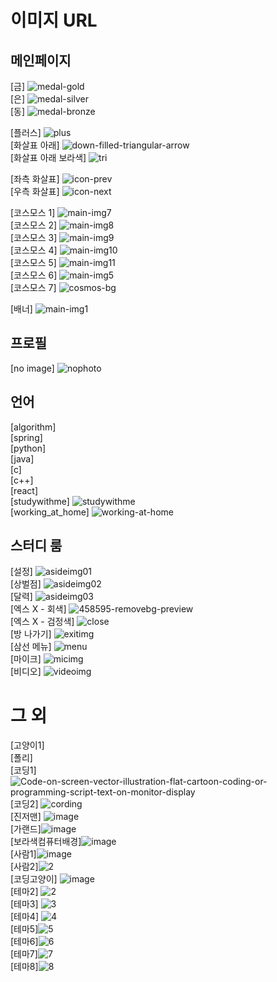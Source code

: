 # 이미지 URL

## 메인페이지
[금] <img src="https://i.ibb.co/LS0sbGF/medal-gold.png" alt="medal-gold" border="0"> <br/>
[은] <img src="https://i.ibb.co/wYypVVB/medal-silver.png" alt="medal-silver" border="0"> <br/>
[동] <img src="https://i.ibb.co/rcVSCsd/medal-bronze.png" alt="medal-bronze" border="0"> <br/>

[플러스] <img src="https://i.ibb.co/fFmxj3J/plus.png" alt="plus" border="0"> <br/>
[화살표 아래] <img src="https://i.ibb.co/p1jKdLj/down-filled-triangular-arrow.png" alt="down-filled-triangular-arrow" border="0"> <br/>
[화살표 아래 보라색] <img src="https://i.ibb.co/4Mj5brX/tri.jpg" alt="tri" border="0"> <br/>

[좌측 화살표] <img src="https://i.ibb.co/JkGwjx0/icon-prev.png" alt="icon-prev" border="0"><br/>
[우측 화살표] <img src="https://i.ibb.co/q1kCmY6/icon-next.png" alt="icon-next" border="0"><br/>

[코스모스 1] <img src="https://i.ibb.co/nm8jZHr/main-img7.png" alt="main-img7" border="0"><br/>
[코스모스 2] <img src="https://i.ibb.co/cF718Nx/main-img8.png" alt="main-img8" border="0"><br/>
[코스모스 3] <img src="https://i.ibb.co/JsBNKxz/main-img9.png" alt="main-img9" border="0"><br/>
[코스모스 4] <img src="https://i.ibb.co/6H7zcVd/main-img10.png" alt="main-img10" border="0"><br/>
[코스모스 5] <img src="https://i.ibb.co/N9GzZcP/main-img11.png" alt="main-img11" border="0"><br/>
[코스모스 6] <img src="https://i.ibb.co/Mnv57Y2/main-img5.png" alt="main-img5" border="0"><br/>
[코스모스 7] <img src="https://i.ibb.co/xq2KcJ2/cosmos-bg.jpg" alt="cosmos-bg" border="0"><br/>

[배너] <img src="https://i.ibb.co/Gd8hhCv/main-img1.jpg" alt="main-img1" border="0"><br/>

## 프로필
[no image] <img src="https://i.ibb.co/HKCNjzg/nophoto.png" alt="nophoto" border="0"> <br/>


## 언어
[algorithm] <img src="https://cdn.inflearn.com/public/files/courses/325806/3550090c-f665-48b1-a016-018120c3a35b/325806-1.png" alt="" border="0"> <br/>
[spring] <img src="https://javatutorial.net/wp-content/uploads/2017/12/spring-featured-image.png" alt="" border="0"> <br/>
[python] <img src="https://www.freecodecamp.org/news/content/images/2020/05/Python-language.png" alt="" border="0"> <br/>
[java] <img src= "https://www.logolynx.com/images/logolynx/d5/d5cf47480225d049daf0050e4e1214cc.jpeg" alt="" border="0">  <br/>
[c] <img src="https://media.vlpt.us/images/kim-jaemin420/post/235e8739-0f2a-48fe-8690-a51c6065fa45/ c%E1%84%8B%E1%85%A5%E1%86%AB%E1%84%8B%E1%85%A5%20%E1%84%8A%E1%85%A5%E1%86%B7%E1%84%82%E1%85%A6%E1%84%8B%E1%85%B5%E1%86%AF.png" alt="" border="0"> <br/>
[c++] <img src="https://miro.medium.com/max/1400/0*Zn_HDykxaSmwBcEq.png" alt="" border="0"> <br/>
[react] <img src="https://media.vlpt.us/images/codernineteen/post/092724ac-8b2a-47a3-bc36-5a49e0cc04bc/react%20thumb.png" alt="" border="0"> <br/>
[studywithme] <img src="https://i.ibb.co/gg6hwsG/studywithme.jpg" alt="studywithme" border="0"> <br/>
[working_at_home] <img src="https://i.ibb.co/N1gPh3J/working-at-home.png" alt="working-at-home" border="0">



## 스터디 룸
[설정] <img src="https://i.ibb.co/wrgGKpS/asideimg01.png" alt="asideimg01" border="0"><br/>
[상벌점] <img src="https://i.ibb.co/x2JRqqX/asideimg02.png" alt="asideimg02" border="0"><br/>
[달력] <img src="https://i.ibb.co/nBMF7Vb/asideimg03.png" alt="asideimg03" border="0"><br/>
[엑스 X - 회색] <img src="https://i.ibb.co/PChQfZQ/458595-removebg-preview.png" alt="458595-removebg-preview" border="0"> <br/>
[엑스 X - 검정색] <img src="https://i.ibb.co/GWXqhqv/close.png" alt="close" border="0"> <br/>
[방 나가기] <img src="https://i.ibb.co/pZGC4jY/exitimg.png" alt="exitimg" border="0"><br/>
[삼선 메뉴] <img src="https://i.ibb.co/ZmPJksH/menu.png" alt="menu" border="0"> <br/>
[마이크] <img src="https://i.ibb.co/4J7SH5Z/micimg.png" alt="micimg" border="0"> <br/>
[비디오] <img src="https://i.ibb.co/JCSPVZv/videoimg.png" alt="videoimg" border="0"> <br/>



# 그 외
[고양이1] <img src="https://i.ibb.co/zNbb7tG/cat1.jpg" alt="" border="0"> <br/>
[폴리] <img src="https://i.ibb.co/M7gYjXW/poly2.jpg" alt="" border="0"><br/>
[코딩1]<img src="https://i.ibb.co/3CfXjHp/Code-on-screen-vector-illustration-flat-cartoon-coding-or-programming-script-text-on-monitor-display.jpg" alt="Code-on-screen-vector-illustration-flat-cartoon-coding-or-programming-script-text-on-monitor-display" border="0"> <br/>
[코딩2] <img src="https://i.ibb.co/mXBgCM8/cording.png" alt="cording" border="0">  <br/>
[진저맨] <img src="https://i.ibb.co/jHhDBLc/image.png" alt="image" border="0"><br/>
[가랜드]<img src="https://i.ibb.co/5TfmRGF/image.png" alt="image" border="0">  <br/>
[보라색컴퓨터배경]<img src="https://i.ibb.co/DkjgWbz/image.png" alt="image" border="0">  <br/>
[사람1]<img src="https://i.ibb.co/zRXJt08/image.png" alt="image" border="0">  <br/>
[사람2]<img src="https://i.ibb.co/nMJbfC2/2.png" alt="2" border="0">  <br/>
[코딩고양이] <img src="https://i.ibb.co/F0bBYd7/image.gif" alt="image" border="0"> <br/>
[테마2] <img src="https://i.ibb.co/JRd9wh7/2.jpg" alt="2" border="0"> <br/>
[테마3] <img src="https://i.ibb.co/QdPt4x4/3.jpg" alt="3" border="0"> <br/>
[테마4] <img src="https://i.ibb.co/3s9XFsc/4.png" alt="4" border="0"> <br/>
[테마5]<img src="https://i.ibb.co/dDffmqQ/5.jpg" alt="5" border="0"> <br/>
[테마6]<img src="https://i.ibb.co/gT97LnJ/6.jpg" alt="6" border="0"> <br/>
[테마7]<img src="https://i.ibb.co/Sw59Th2/7.jpg" alt="7" border="0"> <br/>
[테마8]<img src="https://i.ibb.co/6XZ7Twt/8.jpg" alt="8" border="0"> <br/>